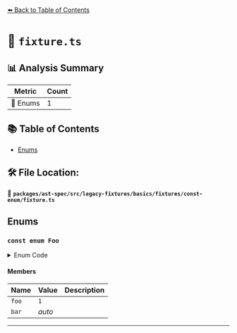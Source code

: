 [⬅️ Back to Table of Contents](../../../../../../../index.md)

# 📄 `fixture.ts`

## 📊 Analysis Summary

| Metric | Count |
|--------|-------|
| 🎯 Enums | 1 |


## 📚 Table of Contents

- [Enums](#enums)

## 🛠️ File Location:
📂 **`packages/ast-spec/src/legacy-fixtures/basics/fixtures/const-enum/fixture.ts`**

## Enums

### `const enum Foo`

<details><summary>Enum Code</summary>

```ts
const enum Foo {
  foo = 1,
  bar,
}
```
</details>

#### Members

| Name | Value | Description |
|------|-------|-------------|
| `foo` | `1` |  |
| `bar` | *auto* |  |


---
